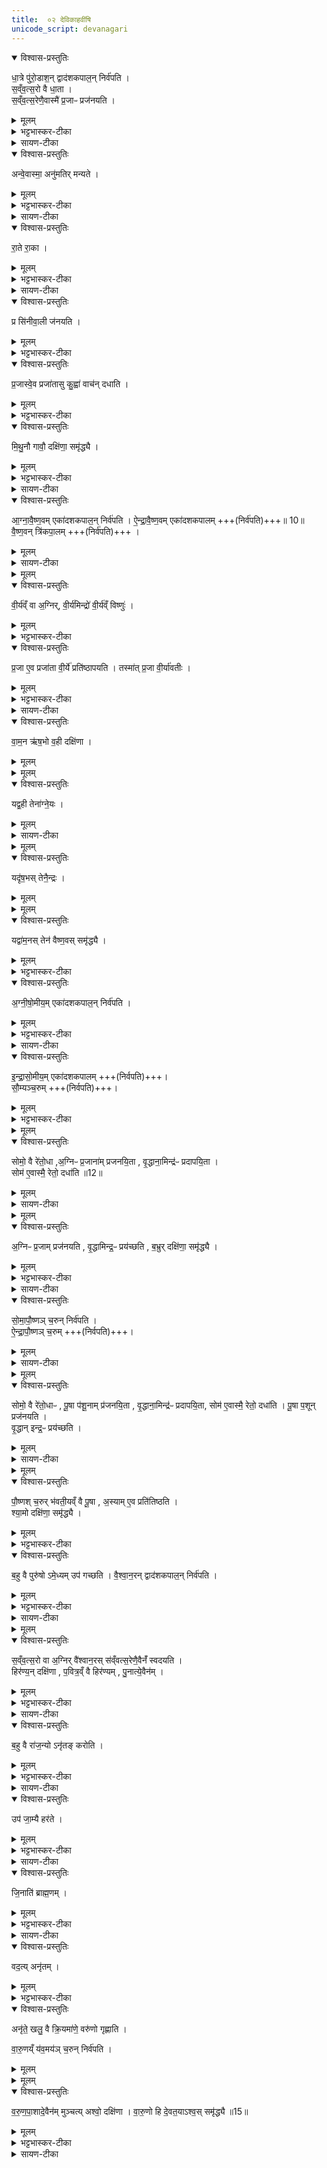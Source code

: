 ```yaml
---
title:  ०२ देविकाहवींषि
unicode_script: devanagari
---
```


<details open><summary>विश्वास-प्रस्तुतिः</summary>

धा॒त्रे पु॑रो॒डाश॒न् द्वाद॑शकपाल॒न् निर्व॑पति ।  
स॒व्ँव॒त्स॒रो वै धा॒ता ।  
स॒व्ँव॒त्स॒रेणै॒वास्मै॑ प्र॒जाᳶ प्रज॑नयति ।
</details>

<details><summary>मूलम्</summary>

धा॒त्रे पु॑रो॒डाश॒न् द्वाद॑शकपाल॒न् निर्व॑पति ।  
स॒व्ँव॒त्स॒रो वै धा॒ता ।  
स॒व्ँव॒त्स॒रेणै॒वास्मै॑ प्र॒जाᳶ प्रज॑नयति ।
</details>

<details><summary>भट्टभास्कर-टीका</summary>

1 धात्रे पुरोडाशमित्यादि ॥ देविकाहविषाम् ।
</details>

<details><summary>सायण-टीका</summary>

अत्र धात्रादीन्पञ्च देवान्दक्षिणां च प्रजोत्पत्त्युपयोगेन प्रशंसति –  

“धात्रे पुरोडाशं द्वादशकपालं निर्वपति। संवत्सरो वै धाता। संवत्सरेणैवास्मै प्रजाः प्रजनयति। 
</details>

<details open><summary>विश्वास-प्रस्तुतिः</summary>

अन्वे॒वास्मा॒ अनु॑मतिर् मन्यते ।
</details>

<details><summary>मूलम्</summary>

अन्वे॒वास्मा॒ अनु॑मतिर् मन्यते ।
</details>

<details><summary>भट्टभास्कर-टीका</summary>

अनुमतिः प्रजा अनुमन्यते ।
</details>

<details><summary>सायण-टीका</summary>

अन्वेवास्मा अनुमतिर्मन्यते। 
</details>

<details open><summary>विश्वास-प्रस्तुतिः</summary>

रा॒ते रा॒का ।
</details>

<details><summary>मूलम्</summary>

रा॒ते रा॒का ।
</details>

<details><summary>भट्टभास्कर-टीका</summary>

राका राते ददाति ।
</details>

<details><summary>सायण-टीका</summary>

राते राका। 
</details>

<details open><summary>विश्वास-प्रस्तुतिः</summary>

प्र सि॑नीवा॒ली ज॑नयति ।
</details>

<details><summary>मूलम्</summary>

प्र सि॑नीवा॒ली ज॑नयति ।
</details>

<details><summary>भट्टभास्कर-टीका</summary>

सिनीवाली प्रजनयति ।
</details>

<details open><summary>विश्वास-प्रस्तुतिः</summary>

प्र॒जास्वे॒व प्रजा॑तासु कु॒ह्वा॑ वाच॑न् दधाति ।
</details>

<details><summary>मूलम्</summary>

प्र॒जास्वे॒व प्रजा॑तासु कु॒ह्वा॑ वाच॑न् दधाति ।
</details>

<details><summary>भट्टभास्कर-टीका</summary>

कुह्वा प्रजासु वाचं दधाति ।
</details>

<details open><summary>विश्वास-प्रस्तुतिः</summary>

मि॒थु॒नौ गावौ॒ दक्षि॑णा॒ समृ॑द्ध्यै ।
</details>

<details><summary>मूलम्</summary>

मि॒थु॒नौ गावौ॒ दक्षि॑णा॒ समृ॑द्ध्यै ।
</details>

<details><summary>भट्टभास्कर-टीका</summary>

मिथुनौ स्त्रीपुंसौ गावौ । मिथुनत्वात् सृष्टिसमृद्धिर्भवति ॥
</details>

<details><summary>सायण-टीका</summary>

संवत्सरकालस्वामी धाता गर्भधारणमारभ्य संवत्सरादर्वागेव प्रजोत्पत्तिं कारयति। अनुमतिदेवता यजमानार्थं प्रजोत्पत्तिमङ्गी करोति। राका तु पुत्रपुष्ट्यादिरूपं राते ददाति। सिनीवाली तद्रुपं गर्भं निःसारयति। कुहूदेवतयाऽर्ध्वयुः प्रजासु वाचमुच्‍चारयितुं सामर्थ्यं च दधाति।
</details>

<details open><summary>विश्वास-प्रस्तुतिः</summary>

आ॒ग्ना॒वै॒ष्ण॒वम् एका॑दशकपाल॒न् निर्व॑पति ।
ऐ॒न्द्रा॒वै॒ष्ण॒वम्  एका॑दशकपालम् +++(निर्व॑पति)+++॥ 10॥
वै॒ष्ण॒वन् त्रि॑कपा॒लम् +++(निर्व॑पति)+++ ।
</details>

<details><summary>मूलम्</summary>

आ॒ग्ना॒वै॒ष्ण॒वम् एका॑दशकपाल॒न् निर्व॑पति ।
ऐ॒न्द्रा॒वै॒ष्ण॒वम्  एका॑दशकपालम् +++(निर्व॑पति)+++॥ 10॥
वै॒ष्ण॒वन् त्रि॑कपा॒लम् +++(निर्व॑पति)+++ ।
</details>

<details><summary>सायण-टीका</summary>

अथ त्रिहविष्काणि त्रीणि कर्माण्येकैकहविष्के द्वे कर्मणी च क्रमेण विधत्ते –  
आग्नावैष्णवमिति। बभ्रुः कपिलः। प्रथमस्य त्रिहविष्कस्य देवता दक्षिणां च प्रशंसति –  
“आग्नावैष्णवमेकादशकपालं निर्वपति। ऐन्द्रावैष्णवमेकादशकपालम् (१)। वैष्णवं त्रिकपालम्। 
</details>

<details><summary>मूलम्</summary>

वी॒र्य॑व्ँवा अ॒ग्निः ।
वी॒र्य॑मिन्द्रः॑ ।
वी॒र्य॑व्ँविष्णुः॑ ।
</details>

<details open><summary>विश्वास-प्रस्तुतिः</summary>

वी॒र्य॑व्ँ वा अ॒ग्निर्, वी॒र्य॑मिन्द्रो॑ वी॒र्य॑व्ँ विष्णुः॑ ।
</details>

<details><summary>मूलम्</summary>

वी॒र्य॑व्ँ वा अ॒ग्निर्, वी॒र्य॑मिन्द्रो॑ वी॒र्य॑व्ँ विष्णुः॑ ।
</details>

<details><summary>भट्टभास्कर-टीका</summary>

2 वीर्यं वा इत्यादि ॥ तद्धेतुत्वात्ताच्छब्द्यम् ।
</details>

<details open><summary>विश्वास-प्रस्तुतिः</summary>

प्र॒जा ए॒व प्रजा॑ता वी॒र्ये॑ प्रति॑ष्ठापयति ।
तस्मा॑त् प्र॒जा वी॒र्या॑वतीः ।
</details>

<details><summary>मूलम्</summary>

प्र॒जा ए॒व प्रजा॑ता वी॒र्ये॑ प्रति॑ष्ठापयति ।
तस्मा॑त् प्र॒जा वी॒र्या॑वतीः ।
</details>

<details><summary>भट्टभास्कर-टीका</summary>

वीर्यावतीरिति । 'अन्येषामपि'इति दीर्घः. । 'वा छन्दसि'इति पूर्वसवर्णदीर्घत्वम् ।
</details>

<details><summary>सायण-टीका</summary>

आग्नेयादीनां वीर्यप्रदत्वात्तद्रूपत्वम्। प्रजानां स्वस्वव्यापारसामर्थ्यं वीर्यम्।
</details>

<details open><summary>विश्वास-प्रस्तुतिः</summary>

वा॒म॒न ऋ॑ष॒भो व॒ही दक्षि॑णा ।  
</details>

<details><summary>मूलम्</summary>

वा॒म॒न ऋ॑ष॒भो व॒ही दक्षि॑णा ।  
</details>


<details><summary>मूलम्</summary>

यद्व॒ही ।
तेना॑ग्ने॒यः ।
</details>

<details open><summary>विश्वास-प्रस्तुतिः</summary>

यद्व॒ही तेना॑ग्ने॒यः ।   
</details>

<details><summary>मूलम्</summary>

यद्व॒ही तेना॑ग्ने॒यः ।   
</details>

<details><summary>सायण-टीका</summary>

वहीत्यादीनामग्न्यादिप्रियत्वादाग्नेयादित्वम्।  
</details>


<details><summary>मूलम्</summary>

यदृ॑ष॒भः ॥11॥  
तेनै॒न्द्रः ।
</details>

<details open><summary>विश्वास-प्रस्तुतिः</summary>

यदृ॑ष॒भस् तेनै॒न्द्रः ।  
</details>

<details><summary>मूलम्</summary>

यदृ॑ष॒भस् तेनै॒न्द्रः ।  
</details>


<details><summary>मूलम्</summary>

यद्वा॑म॒नः ।
तेन॑ वैष्ण॒वस्समृ॑द्ध्यै ।
</details>

<details open><summary>विश्वास-प्रस्तुतिः</summary>

यद्वा॑म॒नस् तेन॑ वैष्ण॒वस् समृ॑द्ध्यै ।
</details>

<details><summary>मूलम्</summary>

यद्वा॑म॒नस् तेन॑ वैष्ण॒वस् समृ॑द्ध्यै ।
</details>

<details><summary>भट्टभास्कर-टीका</summary>

वामन इत्यादि । गतम् ॥
</details>

<details open><summary>विश्वास-प्रस्तुतिः</summary>

अ॒ग्नी॒षो॒मीय॒म् एका॑दशकपाल॒न् निर्व॑पति ।
</details>

<details><summary>मूलम्</summary>

अ॒ग्नी॒षो॒मीय॒म् एका॑दशकपाल॒न् निर्व॑पति ।
</details>

<details><summary>भट्टभास्कर-टीका</summary>

3 अग्नीषोमीयमिति ॥ द्यावापृथिव्यादिना छः ।
</details>

<details><summary>सायण-टीका</summary>

मध्यमस्य त्रिहविष्कस्य देवता दक्षिणां च प्रशंसति –  
“अग्नीषोमीयमेकादशकपालं निर्वपति। 
</details>

<details open><summary>विश्वास-प्रस्तुतिः</summary>

इ॒न्द्रा॒सो॒मीय॒म् एका॑दशकपालम्  +++(निर्वपति)+++।  
सौ॒म्यञ्च॒रुम् +++(निर्वपति)+++।   
</details>

<details><summary>मूलम्</summary>

इ॒न्द्रा॒सो॒मीय॒म् एका॑दशकपालम्  +++(निर्वपति)+++।  
सौ॒म्यञ्च॒रुम् +++(निर्वपति)+++।   
</details>

<details><summary>भट्टभास्कर-टीका</summary>

इन्द्रासोमीयम् । छान्दसश्छः ।
</details>


<details><summary>मूलम्</summary>

सोमो॒ वै रे॑तो॒धाः ।
अ॒ग्निᳶ प्र॒जाना॑म्प्रजनयि॒ता ।
वृ॒द्धाना॒मिन्द्र॑ᳶ प्रदापयि॒ता ।
</details>

<details open><summary>विश्वास-प्रस्तुतिः</summary>

सोमो॒ वै रे॑तो॒धा ,अ॒ग्निᳶ प्र॒जाना॑म् प्रजनयि॒ता , वृ॒द्धाना॒मिन्द्र॑ᳶ प्रदापयि॒ता ।   
सोम॑ ए॒वास्मै॒ रेतो॒ दधा॑ति ॥12॥  
</details>

<details><summary>मूलम्</summary>

सोमो॒ वै रे॑तो॒धा ,अ॒ग्निᳶ प्र॒जाना॑म् प्रजनयि॒ता , वृ॒द्धाना॒मिन्द्र॑ᳶ प्रदापयि॒ता ।   
सोम॑ ए॒वास्मै॒ रेतो॒ दधा॑ति ॥12॥  
</details>

<details><summary>सायण-टीका</summary>

सोमो वै रेतोधाः। अग्निः प्रजानां प्रजनयिता। वृद्धानामिन्द्रः प्रदापयिता। सोम एवास्मै रेतो दधाति (३) । 

गर्भाशये निषिक्तं रेतो यथा बहिर्न निःसरति, यथा च न पूयति, तथा सोमो धारणसामर्थ्यं प्रयच्छति। 
</details>

<details><summary>मूलम्</summary>

अ॒ग्निᳶ प्र॒जाम्प्रज॑नयति ।
वृ॒द्धामिन्द्र॒ᳶ प्रय॑च्छति ।
ब॒भ्रुर्दक्षि॑णा॒ समृ॑द्ध्यै ।
</details>

<details open><summary>विश्वास-प्रस्तुतिः</summary>

अ॒ग्निᳶ प्र॒जाम् प्रज॑नयति ,  वृ॒द्धामिन्द्र॒ᳶ प्रय॑च्छति ,  ब॒भ्रुर् दक्षि॑णा॒ समृ॑द्ध्यै ।
</details>

<details><summary>मूलम्</summary>

अ॒ग्निᳶ प्र॒जाम् प्रज॑नयति ,  वृ॒द्धामिन्द्र॒ᳶ प्रय॑च्छति ,  ब॒भ्रुर् दक्षि॑णा॒ समृ॑द्ध्यै ।
</details>

<details><summary>भट्टभास्कर-टीका</summary>

बभ्रुः ईषत्पिङ्गलः ॥
</details>

<details><summary>सायण-टीका</summary>

अग्निः प्रजां प्रजनयति। वृद्धामिन्द्रः प्रयच्छति। बभ्रुर्दक्षिणा समृद्ध्यै” [ब्रा० का० १ प्र० ७ अ० २] इति।  

धृतस्य च गर्भस्य पतनादिविघ्नं परिहृत्याग्निः प्रजा उत्पादयति। इन्द्रस्तूत्पन्नाः प्रजाः स्वस्वोचितगुणैरभिवृद्धा यथा भवन्ति तथा सामर्थ्यं प्रयच्छति।  
</details>

<details open><summary>विश्वास-प्रस्तुतिः</summary>

सो॒मा॒पौ॒ष्णञ् च॒रुन् निर्व॑पति ।   
ऐ॒न्द्रा॒पौ॒ष्णञ् च॒रुम् +++(निर्वपति)+++।  
</details>

<details><summary>मूलम्</summary>

सो॒मा॒पौ॒ष्णञ् च॒रुन् निर्व॑पति ।   
ऐ॒न्द्रा॒पौ॒ष्णञ् च॒रुम् +++(निर्वपति)+++।  
</details>

<details><summary>सायण-टीका</summary>

अन्त्यस्य त्रिहविष्कस्य देवता दक्षिणां च प्रशंसति–  

“सोमापौष्णं चरुं निर्वपति। ऐन्द्रापौष्णं चरुम्।  
</details>

<details><summary>मूलम्</summary>

सोमो॒ वै रे॑तो॒धाः ।
पू॒षा प॑शू॒नाम्प्र॑जनयि॒ता ।
वृ॒द्धाना॒मिन्द्र॑ᳶ प्रदापयि॒ता ।
सोम॑ ए॒वास्मै॒ रेतो॒ दधा॑ति ।
</details>

<details open><summary>विश्वास-प्रस्तुतिः</summary>

सोमो॒ वै रे॑तो॒धाᳶ , पू॒षा प॑शू॒नाम् प्र॑जनयि॒ता , वृ॒द्धाना॒मिन्द्र॑ᳶ प्रदापयि॒ता, सोम॑ ए॒वास्मै॒ रेतो॒ दधा॑ति ।
पू॒षा प॒शून् प्रज॑नयति ।   
वृ॒द्धान् इन्द्र॒ᳶ प्रय॑च्छति ।
</details>

<details><summary>मूलम्</summary>

सोमो॒ वै रे॑तो॒धाᳶ , पू॒षा प॑शू॒नाम् प्र॑जनयि॒ता , वृ॒द्धाना॒मिन्द्र॑ᳶ प्रदापयि॒ता, सोम॑ ए॒वास्मै॒ रेतो॒ दधा॑ति ।
पू॒षा प॒शून् प्रज॑नयति ।   
वृ॒द्धान् इन्द्र॒ᳶ प्रय॑च्छति ।
</details>

<details><summary>सायण-टीका</summary>

सोमो वै रेतोधाः। पूषा पशूनां प्रजनयिता। वृद्धानामिन्द्रः प्रदापयिता। सोम एवास्मै रेतो दधाति। पूषा पशून्प्रजनयति (४)। वृद्धानिन्द्रः प्रयच्छति। 

आद्ये त्रिहविष्के व्यासक्तदेवतान्तःपाती यो विष्णुः स एवैकाकी वैष्णवं त्रिकपालमित्यत्रोच्यते, न त्वन्यः कश्चिदतः सहैव व्याख्यानं कृतम्। इह तु व्यासक्तदेवतान्तःपाती पूषा। कश्चित्पोषकः पुरुषविशेषः। पौष्णचरौ तु भूमिः पूषा। अतो देवताभेदात्पृथग्व्याख्यानम्।
</details>

<details><summary>मूलम्</summary>

पौ॒ष्णश् च॒रुर् भ॑वति ।
इ॒यव्ँ वै पू॒षा ।
अ॒स्यामे॒व प्रति॑-तिष्ठति ।
</details>

<details open><summary>विश्वास-प्रस्तुतिः</summary>

पौ॒ष्णश् च॒रुर् भ॑वती॒यव्ँ वै पू॒षा , अ॒स्याम् ए॒व प्रति॑तिष्ठति ।   
श्या॒मो दक्षि॑णा॒ समृ॑द्ध्यै ।
</details>

<details><summary>मूलम्</summary>

पौ॒ष्णश् च॒रुर् भ॑वती॒यव्ँ वै पू॒षा , अ॒स्याम् ए॒व प्रति॑तिष्ठति ।   
श्या॒मो दक्षि॑णा॒ समृ॑द्ध्यै ।
</details>

<details><summary>भट्टभास्कर-टीका</summary>

4 इयं वा इति ॥ पुष्टिहेतुत्वात् पूषा पृथिवी ॥
</details>



<details open><summary>विश्वास-प्रस्तुतिः</summary>

ब॒हु वै पुरु॑षो ऽमे॒ध्यम् उप॑ गच्छति ।
वै॒श्वा॒न॒रन् द्वाद॑शकपाल॒न् निर्व॑पति ।
</details>

<details><summary>मूलम्</summary>

ब॒हु वै पुरु॑षो ऽमे॒ध्यम् उप॑ गच्छति ।
वै॒श्वा॒न॒रन् द्वाद॑शकपाल॒न् निर्व॑पति ।
</details>

<details><summary>भट्टभास्कर-टीका</summary>

5 बहु वा इत्यादि ॥ अमेध्यं अयज्ञार्हं बहूपगच्छति पुरुषो येन स्वयमभोज्यान्नः स्यात् । 'ययतोश्चातदर्थे'इत्युत्तरपदान्तोदात्तत्वम् ।
</details>

<details><summary>सायण-टीका</summary>

एकहविष्के पञ्चमे कर्मणि देवतां दक्षिणां च प्रशंसति–  

“बहु वै पुरुषोऽमेध्यमुपगच्छति। वैश्वानरं द्वादशकपालं निर्वपति। 
</details>

<details><summary>मूलम्</summary>

स॒व्ँव॒त्स॒रो वा अ॒ग्निर्वै॑श्वान॒रः ।
स॒व्ँवत्स॒रेणै॒वैनँ॑ स्वदयति ।

हिर॑ण्य॒न्दक्षि॑णा ॥14॥
प॒वित्र॒व्ँवै हिर॑ण्यम् ।
पु॒नात्ये॒वैन॑म् ।
</details>

<details open><summary>विश्वास-प्रस्तुतिः</summary>

स॒व्ँव॒त्स॒रो वा अ॒ग्निर् वै॑श्वान॒रस् स॑व्ँवत्स॒रेणै॒वैनँ॑ स्वदयति ।   
हिर॑ण्य॒न् दक्षि॑णा , प॒वित्र॒व्ँ वै हिर॑ण्यम् , पु॒नात्ये॒वैन॑म् ।
</details>

<details><summary>मूलम्</summary>

स॒व्ँव॒त्स॒रो वा अ॒ग्निर् वै॑श्वान॒रस् स॑व्ँवत्स॒रेणै॒वैनँ॑ स्वदयति ।   
हिर॑ण्य॒न् दक्षि॑णा , प॒वित्र॒व्ँ वै हिर॑ण्यम् , पु॒नात्ये॒वैन॑म् ।
</details>

<details><summary>भट्टभास्कर-टीका</summary>

स्वदयतीति । एनं यजमानं भोज्यान्नं करोति । गतमन्यत् ॥
</details>

<details><summary>सायण-टीका</summary>

संवत्सरो वा अग्निर्वैश्वानरः। संवत्सरेणैवैनँ स्वदयति। हिरण्यं दक्षिणां (५) । पवित्रं वै हिरण्यम्। पुनात्येवैनम्” [ब्रा० का० १ प्र० ७ अ० २] इति।   

अमेध्यत्वमशुचित्वं, तच्च बहुविधं भोजनादिकालेषु पुनः पुनः प्रवृत्तत्वात्। तत्र संवत्सरस्वामी वैश्वानरोऽग्निः संवत्सरकालेनैनं यजमानं स्वदयति मेध्यं करोति। तच्‍चात्रेष्टिमात्रेण लभ्यते। हिरण्यस्योच्छिष्टादिसंस्पर्शेऽपि मृद्भाण्डवत्परित्यागाभावात्पवित्रत्वम्।  
</details>

<details open><summary>विश्वास-प्रस्तुतिः</summary>

ब॒हु वै रा॑ज॒न्यो ऽनृ॑तङ् करोति ।
</details>

<details><summary>मूलम्</summary>

ब॒हु वै रा॑ज॒न्यो ऽनृ॑तङ् करोति ।
</details>

<details><summary>भट्टभास्कर-टीका</summary>

6 बहु वा इत्यादि ॥ राजन्यः क्षत्रियो बह्वनृतं वाचं करोति ।
'राजश्वशुराद्यत्"राज्ञोऽपत्ये जातिग्रहणम्' ।  
</details>

<details><summary>सायण-टीका</summary>

एकहविष्के षष्ठे कर्मणि देवतां [ दक्षिणां च ] प्रशंसति —  
“बहु वै राजन्योऽनृतं करोति।   

राजन्यः क्षत्त्रियो बहुविधमनृतमशास्त्रीयं करोति। 
</details>

<details open><summary>विश्वास-प्रस्तुतिः</summary>

उप॑ जा॒म्यै हर॑ते ।
</details>

<details><summary>मूलम्</summary>

उप॑ जा॒म्यै हर॑ते ।
</details>

<details><summary>भट्टभास्कर-टीका</summary>

किंकिमित्याह - जाम्यै अहिते उपहरते प्रणयं प्रयच्छति । जामिः भगिनीत्येके । कश्चिदाह - जामिर्जाड्यमालस्यं मरणं कंचिन्मारयितुं कस्मैचिदभिसंधित्सया धनमुपहरति । यद्वा - इदानीमुदासितव्यमिति धनं प्रेषयति । अपर आह - जामिर्जाया । कर्मणि चतुर्थी । भार्यामपि कस्मैचिदुपहरते । यद्वा - परस्य भार्यामुपेत्य अपहरति, किञ्च क्षिपति ।
</details>

<details><summary>सायण-टीका</summary>

उप जाम्यै हरते।    

तद्यथा–जाम्यै जायायै जायात्वं संपादयितुमुपहरते यस्य कस्यचिद्गृहमुपेत्य स्त्रियं हरति। 
</details>

<details open><summary>विश्वास-प्रस्तुतिः</summary>

जि॒नाति॑ ब्राह्म॒णम् ।
</details>

<details><summary>मूलम्</summary>

जि॒नाति॑ ब्राह्म॒णम् ।
</details>

<details><summary>भट्टभास्कर-टीका</summary>

जिनाति ब्राह्मणं करातिप्रसङ्गान्निर्धनीकरोति ।
</details>

<details><summary>सायण-टीका</summary>

जिनाति ब्राह्मणम्।   

ब्राह्मणं विद्याप्रसङ्गादिना जिनाति जयति न्यक्‍करोति। स्पष्टमन्यत्।
</details>

<details open><summary>विश्वास-प्रस्तुतिः</summary>

वद॒त्य् अनृ॑तम् ।
</details>

<details><summary>मूलम्</summary>

वद॒त्य् अनृ॑तम् ।
</details>

<details><summary>भट्टभास्कर-टीका</summary>

अनृतमसत्यं च परातिसंधित्सया वदति सर्वं चेदमनृतं पापम् ।
</details>

<details open><summary>विश्वास-प्रस्तुतिः</summary>

अनृ॑ते॒ खलु॒ वै क्रि॒यमा॑णे॒ वरु॑णो गृह्णाति ।

वा॒रु॒णय्ँ य॑व॒मय॑ञ् च॒रुन् निर्व॑पति ।
</details>

<details><summary>मूलम्</summary>

अनृ॑ते॒ खलु॒ वै क्रि॒यमा॑णे॒ वरु॑णो गृह्णाति ।

वा॒रु॒णय्ँ य॑व॒मय॑ञ् च॒रुन् निर्व॑पति ।
</details>


<details><summary>मूलम्</summary>

व॒रु॒ण॒पा॒शादे॒वैन॑म्मुञ्चति ।
अश्वो॒ दक्षि॑णा ।
</details>

<details open><summary>विश्वास-प्रस्तुतिः</summary>

व॒रु॒ण॒पा॒शादे॒वैन॑म् मुञ्चत्य् अश्वो॒ दक्षि॑णा । वा॒रु॒णो हि दे॒वत॒याऽश्व॒स् समृ॑द्ध्यै ॥15॥
</details>

<details><summary>मूलम्</summary>

व॒रु॒ण॒पा॒शादे॒वैन॑म् मुञ्चत्य् अश्वो॒ दक्षि॑णा । वा॒रु॒णो हि दे॒वत॒याऽश्व॒स् समृ॑द्ध्यै ॥15॥
</details>

<details><summary>भट्टभास्कर-टीका</summary>

अनृते च क्रियमाणे वरुणो गृह्नाति । वारुणेन वरुणपाशान्मुक्तो भवति ॥

इति सप्तमे द्वितीयोऽनुवाकः ॥  

</details>

<details><summary>सायण-टीका</summary>

वरुणपाशादेवैनं मुञ्चति। अश्वो दक्षिणा। वारुणो हि देवतयाऽश्वः समृद्ध्यै (६)” [ब्रा० का० १ प्र० ७ अ० २] इति।  

प्रतिग्रहमन्त्रे वरुणायाश्वमित्याम्नातत्वादश्वस्य वारुणत्वम्।  
</details>
